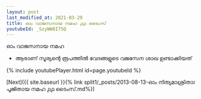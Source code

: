 ```yaml
---
layout: post
last_modified_at: 2021-03-29
title: ഓം വാജസനായ നമഹ ൧൧ ടൈംസ്
youtubeId: _SzyWW8I75Q
---
```

 
 
 ഓം വാജസനായ നമഹ 
 
 -  ആരാണ് സൂര്യന്റെ രൂപത്തിൽ വേദങ്ങളുടെ വജസേന ശാഖ ഉണ്ടാക്കിയത് 
 
  
 
  
 
 
 
 
 
 


{% include youtubePlayer.html id=page.youtubeId %}
 
[Next]({{ site.baseurl }}{% link  split1/_posts/2013-08-13-ഓം നിത്യമാശ്രിതാഃ പൂജിതായ നമഹ ൧൧ ടൈംസ്.md%})
 
